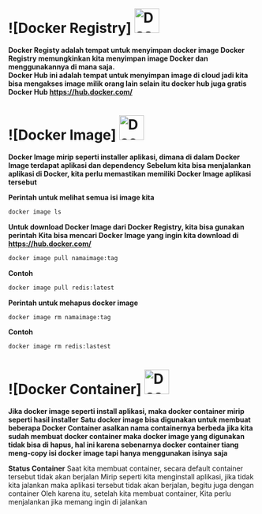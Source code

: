 # ![Docker Registry] <img src="https://www.docker.com/wp-content/uploads/2022/03/Moby-logo.png" alt="Docker" width="50">
**Docker Registy adalah tempat untuk menyimpan docker image Docker Registry memungkinkan kita menyimpan image Docker dan menggunakannya di mana saja.**  
**Docker Hub ini adalah tempat untuk menyimpan image di cloud jadi kita bisa mengakses image milik orang lain selain itu docker hub juga gratis**  
**Docker Hub https://hub.docker.com/**

# ![Docker Image] <img src="https://www.docker.com/wp-content/uploads/2022/03/Moby-logo.png" alt="Docker" width="50">
**Docker Image mirip seperti installer aplikasi, dimana di dalam Docker Image terdapat aplikasi dan dependency**
**Sebelum kita bisa menjalankan aplikasi di Docker, kita perlu memastikan memiliki Docker Image aplikasi tersebut**


**Perintah untuk melihat semua isi image kita**

```bash
docker image ls
```

**Untuk download Docker Image dari Docker Registry, kita bisa gunakan perintah**
**Kita bisa mencari Docker Image yang ingin kita download di https://hub.docker.com/**

```bash
docker image pull namaimage:tag
```

**Contoh**
```bash
docker image pull redis:latest
```

**Perintah untuk mehapus docker image**

```bash
docker image rm namaimage:tag
```

**Contoh**
```bash
docker image rm redis:lastest
```

# ![Docker Container] <img src="https://www.docker.com/wp-content/uploads/2022/03/Moby-logo.png" alt="Docker" width="50">
**Jika docker image seperti install aplikasi, maka docker container mirip seperti hasil installer**
**Satu docker image bisa digunakan untuk membuat beberapa Docker Container asalkan nama containernya berbeda**
**jika kita sudah membuat docker container maka docker image yang digunakan tidak bisa di hapus, hal ini karena sebenarnya docker container tiang meng-copy isi docker image tapi hanya menggunakan isinya saja**

**Status Container**
Saat kita membuat container, secara default container tersebut tidak akan berjalan
Mirip seperti kita menginstall aplikasi, jika tidak kita jalankan maka aplikasi tersebut tidak akan berjalan, begitu juga dengan container
Oleh karena itu, setelah kita membuat container, Kita perlu menjalankan jika memang ingin di jalankan
